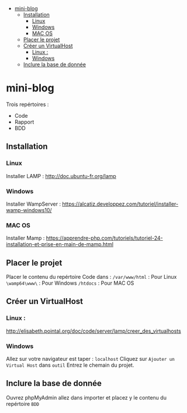 - [mini-blog](#mini-blog)
  - [Installation](#installation)
    - [Linux](#linux)
    - [Windows](#windows)
    - [MAC OS](#mac-os)
  - [Placer le projet](#placer-le-projet)
  - [Créer un VirtualHost](#créer-un-virtualhost)
    - [Linux :](#linux-)
    - [Windows](#windows-1)
  - [Inclure la base de donnée](#inclure-la-base-de-donnée)

# mini-blog 
Trois repértoires : 
- Code 
- Rapport 
- BDD

## Installation 
### Linux 
Installer LAMP : http://doc.ubuntu-fr.org/lamp 
### Windows 
Installer WampServer : https://alcatiz.developpez.com/tutoriel/installer-wamp-windows10/ 
### MAC OS 
Installer Mamp : https://apprendre-php.com/tutoriels/tutoriel-24-installation-et-prise-en-main-de-mamp.html 

## Placer le projet
Placer le contenu du repértoire Code dans : 
`/var/www/html` : Pour Linux
`\wamp64\www\` : Pour Windows 
`/htdocs` : Pour MAC OS 

## Créer un VirtualHost 
### Linux : 
http://elisabeth.pointal.org/doc/code/server/lamp/creer_des_virtualhosts
### Windows 
Allez sur votre navigateur est taper : `localhost`
Cliquez sur `Ajouter un Virtual Host` dans `outil`
Entrez le chemain du projet. 

## Inclure la base de donnée 
Ouvrez phpMyAdmin allez dans importer et placez y le contenu du repértoire `BDD`





  
  
